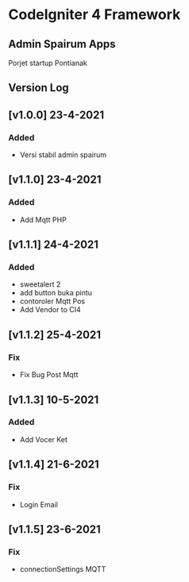 # CodeIgniter 4 Framework

## Admin Spairum Apps

Porjet startup Pontianak

## Version Log

## [v1.0.0] 23-4-2021

### Added

- Versi stabil admin spairum

## [v1.1.0] 23-4-2021

### Added

- Add Mqtt PHP

## [v1.1.1] 24-4-2021

### Added

- sweetalert 2
- add button buka pintu
- contoroler Mqtt Pos
- Add Vendor to CI4

## [v1.1.2] 25-4-2021

### Fix

- Fix Bug Post Mqtt

## [v1.1.3] 10-5-2021

### Added

- Add Vocer Ket

## [v1.1.4] 21-6-2021

### Fix

- Login Email

## [v1.1.5] 23-6-2021

### Fix

- connectionSettings MQTT
